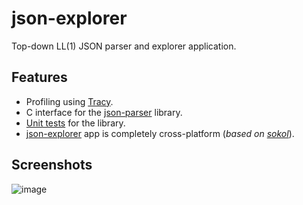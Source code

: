 # json-explorer
Top-down LL(1) JSON parser and explorer application.

## Features
- Profiling using [Tracy](https://github.com/wolfpld/tracy).
- C interface for the [json-parser](json-parser\include\json-parser\json-parser.h) library.
- [Unit tests](json-parser-tests\json-parser-tests.cpp) for the library.
- [json-explorer](json-explorer\json-explorer.cpp) app is completely cross-platform (_based on [sokol](https://github.com/floooh/sokol)_).

## Screenshots

![image](https://github.com/bytesiz3d/json-explorer/assets/44498156/4d0152ce-7f9e-4c67-af6b-bff0c1a4971b)
